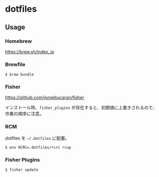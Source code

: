 # dotfiles
## Usage
### Homebrew
https://brew.sh/index_ja
### Brewfile
```console
$ brew bundle
```
### Fisher
https://github.com/jorgebucaran/fisher

インストール時、`fisher_plugins` が存在すると、初期値に上書きされるので、作業の順序に注意。

### RCM
dotfiles を `~/.dotfiles` に配置。

```console
$ env RCRC=.dotfiles/rcrc rcup
```

### Fisher Plugins

```console
$ fisher update
```
